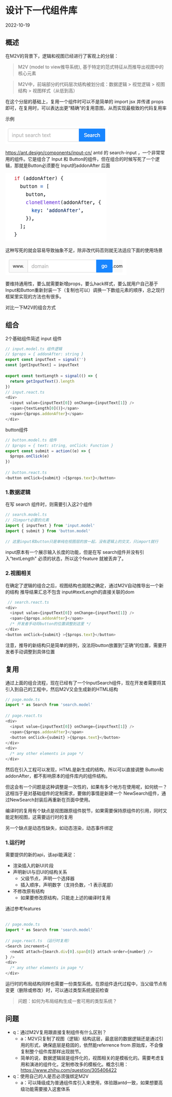 # 设计下一代组件库
2022-10-19

## 概述
在M2V的背景下，逻辑和视图已经进行了客观上的分层：

> M2V (model to view推导系统), 基于特定的范式特征从而推导出视图中的核心元素

> M2V中，前端部分的代码层次结构被划分成：数据逻辑  > 视觉逻辑 > 视图结构 > 视图样式（从低到高）

在这个分层的基础上，复用一个组件时可以不是简单的  import jsx 并传递 props即可，在复用时，可以表达出更“精确”的复用意图，从而实现最极致的代码复用率

示例
 
![示例1](./images/22-1.png)

https://ant.design/components/input-cn/
antd 的 search-input ，一个非常常用的组件。它是组合了 Input 和 Button的组件，但在组合的时候写死了一个逻辑，那就是Button必须要在 Input的addonAfter 后面

![源码示例](./images/22-2.png)
 
这种写死的就会容易导致抽象不足，除非改代码否则就无法适应下面的使用场景

![源码示例](./images/22-3.png)

要维持通用性，要么就需要新增props，要么hack样式，要么就用户自己基于Input和Button重新封装一下（复制也可以）调换一下数组元素的顺序，总之现行框架里实现的方法也有很多。

对比一下M2V的组合方式

## 组合

2个基础组件简述
input 组件
```javascript
// input.model.ts 组件逻辑
// $props = { addonAfter: string }
export const inputText = signal('')
const [getInputText] = inputText

export const textLength = signal(() => {
  return getInputText().length
})
// input.react.ts
<div>
  <input value={inputText[0]} onChange={inputText[1]} />
  <span>{textLength[0]()}</span>
  <span>{$props.addonAfter}</span>
</div>
```

button组件

```javascript
// button.model.ts 组件
// $props = { text: string, onClick: Function }
export const submit = action((e) => {
  $props.onClick(e)
})

// button.react.ts
<button onClick={submit} >{$props.text}</button>
```

### 1.数据逻辑
在写 search 组件时，则需要引入这2个组件

```javascript
// search.model.ts
// 只import必要的元素
import { inputText } from 'input.model'
import { submit } from 'button.model'  

// 这里input和button只是单纯在视图层的放一起，没有逻辑上的交叉，只import就行
```

input原本有一个展示输入长度的功能，但是在写 search组件并没有引入“textLength" 必须的状态，所以这个feature 就被丢弃了。

### 2.视图相关

在确定了逻辑的组合之后，视图结构也就随之确定，通过M2V自动推导出一个新的结构
推导结果汇总不包含 input#textLength的直接关联的dom

```javascript
 // search.react.ts
<div>
  <input value={inputText[0]} onChange={inputText[1]} />
  <span>{$props.addonAfter}</span>
  /* 开发者手动将button的位置调整到这里 */
</div>
<button onClick={submit} >{$props.text}</button>
```
注意，推导的新结构只是简单的排列，没法将button放置到”正确“的位置，需要开发者手动调整到具体位置

## 复用

通过上面的组合流程，现在已经有了一个InputSearch组件，现在开发者需要将其引入到自己的工程中，然后M2V又会生成新的HTML结构

```javascript
// page.mode.ts
import * as Search from 'search.model'

// page.react.ts
<div>
  <input value={inputText[0]} onChange={inputText[1]} />
  <span>{$props.addonAfter}</span>
  <button onClick={submit} >{$props.text}</button>
</div>
<div>
  /* any other elements in page */
</div>
```

然后在引入工程可以发现，HTML是新生成的结构，所以可以直接调整 Button和addonAfter，都不影响原本的组件库内的组件结构。

但这会有一个问题是这种调整是一次性的，如果有多个地方在使用呢，如何统一？这相当于是对基础组件的定制需求，要做的事情是新建一个 NewSearch组件，通过NewSearch封装后再重新在页面中使用。

编译时的复用有个缺点是视图跟原组件脱节，如果需要保持原组件的引用，同时又能定制视图，这需要运行时的复用

另一个缺点是动态性缺失，如动态渲染，动态事件绑定

### 1.运行时
需要提供的新的api，该api能满足： 
- 渲染插入的新UI片段
- 声明新UI与旧UI的结构关系
  - 父级节点，声明一个选择器
  - 插入顺序，声明数字（支持负数，-1 表示尾部）
- 不修改原有结构
  - 如果要修改原结构，只能走上述的编译时复用

通过参考features
```javascript

// page.mode.ts
import * as Search from 'search.model'

// page.react.ts （运行时复用）
<Search increment={
  <newUI attach={Search.div[0].span[0]} attach-order={number} />
} />
<div>
  /* any other elements in page */
</div>
```
运行时的布局结构同样也需要一份类型系统。在原组件迭代过程中，当父级节点有变更（删除或修改）时，可以通过类型系统提前检查

> 问题：如何为布局结构生成一套可用的类型系统？

## 问题
- q：通过M2V复用跟直接复制组件有什么区别？
  - a：M2V只复制了视图（逻辑）结构这层，最底层的数据逻辑还是通过引用的形式，确保底层是稳固的，依然能referrence from 原始库，不会像复制整个组件库那样出现脱节。
  - 简单的说，数据逻辑层是组件化的，视图相关的是模板化的。需要考虑复用和演进的组件化，定制修改多的模板化。概念引用：https://www.zhihu.com/question/305406422
- q：使用自己的人是否必须强绑定M2V
  - a：可以降级成为普通组件库引入来使用，体验跟antd一致，如果想要高级功能需要接入这套体系

